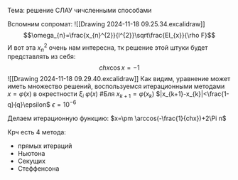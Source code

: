 Тема: решение СЛАУ чичсленными способами

Вспомним сопромат:
![[Drawing 2024-11-18 09.25.34.excalidraw]]
$$\omega_{n}=\frac{x_{n}^{2}}{l^{2}}\sqrt\frac{EI_{x}}{\rho F}$$
И вот эта $x_{n}^{2}$ очень нам интересна, тк решение этой штуки будет представлять из себя:
$$chx\cos x=-1$$
![[Drawing 2024-11-18 09.29.40.excalidraw]]
Как видим, уравнение может иметь множество решений, воспользуемся итерационными методами
$x=\varphi(x)$
в окрестности $\xi_{i}$ $\varphi(x)$ #Бля 
$x_{k+1}=\varphi(x_{k})$
$|x_{k+1}-x_{k}|<\frac{1-q}{q}\epsilon$
$\epsilon=10^{-6}$

Делаем итерационную функцию:
$x=\pm \arccos(-\frac{1}{chx})+2\Pi n$ 

Крч
есть 4 метода:
- прямых итераций
- Ньютона
- Секущих
- Стеффенсона
